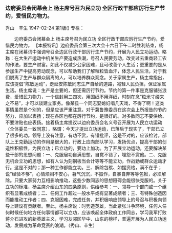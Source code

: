 ### 边府委员会闭幕会上  杨主席号召为民立功  全区行政干部应厉行生产节约，爱惜民力物力。
秀山　辛生
1947-02-24
第1版()
专栏：

　　边府委员会闭幕会上
    杨主席号召为民立功
    全区行政干部应厉行生产节约，爱惜民力物力。
    【本报特讯】边府委员会第三次大会十六日下午二时胜利结束，杨主席在闭幕词中强调号召全边区行政干部厉行生产节约，开展为人民立功运动。略称：在大生产运动中机关生产要造成热潮，号召人民要劳动，改变过去重商轻工农的作法，要生产财富。如此不仅减少公家困难，且可改善个人生活；更重要的是从参加生产中提高劳动观念，可以帮助我们了解粒粒皆血汗，体念人民生活，对于我们脱离了生产与群众隔离的人，可以培养群众观念。关于家属生产，杨主席指出，应该提倡“陈敏运动”，走延安陈敏同志生产自给的道路，减轻人民负担，保证家属生活。杨主席说：生产是主要的，但还需厉行节约。节约的第一件事是克服铺张浪费，爱惜民力物力，一个信封用三四次，用国纸不用洋纸，时刻在念“粒米寸缕来之不易”，才可以谈建立家务。像某县一个同志娶媳妇唱几天戏，不得了啊！这类事情虽然是个别的，但是应该严重注意。对于冀鲁豫委员在这次会上所报告的节约努力，应加以表扬；现在各区也都在厉行节约，是很好的。对多数同志不要供给、不要津贴也应表扬。接着杨主席提议以边府委员会名义号召开展为人民立功运动（全体委员一致同意），略谓：今天才提出立功运动，已落后于现实了，干部已立了很多的功。领导上没有注意，有功不赏，有错批评，这是不对的，应该检讨。部队上王克勤运动的作用是很大的，行政上应向部队学习，发扬优点，提高干部的创造性积极性，为民立功；已立功的，要功上加功。为了开展立功运动，还要解决某些干部的思想问题：一、克服居功自满思想，自觉不错了，埋怨不赏他。二、克服无机会立功的思想，如有人认为刻钢板当会计等等不能立功，作战勤或群众运动才行。这是不对的；那一种工作都能立功。三、解除包袱、如摆资格，满不在乎；说“经验不够”，心情烦闷不安心，暮气沉沉，不振作，自暴自弃等等包袱，必须解除。只要大家努力互相影响推动，这些少数同志的思想阻碍会能很快克服的。关于立功的标准，杨主席介绍山东的四条原则，供给参考：一、领导一个部门或一个组织有显著成绩者；二、任何工作超过一般水平或有显著成绩者；三、有特殊创造因而能推动工作者；四、克服困难，完成任务，并积极响应领导上的号召与积极向领导上建议有贡献者。至此，杨主席说：时势造英雄，当此紧张斗争环境，任何人任何时候任何地方任何事情都可以立功，应该唤起全体政府工作同志，学习我军打败蒋介石进攻的新英雄主义，学习友邻区华中、山东的榜样，普遍开展为人民立功运动，发展成为革命竞赛的浪潮。（秀山、辛生）
